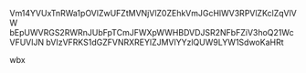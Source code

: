 Vm14YVUxTnRWa1pOVlZwUFZtMVNjVlZ0ZEhkVmJGcHlWV3RPVlZKclZqVlVW
bEpUWVRGS2RWRnJUbFpTCmJFWXpWWHBDVDJSR2NFbFZiV3hoQ21WcVFUVlJN
bVIzVFRKS1dGZFVNRXREYlZJMVlYYzlQUW9LYW1SdwoKaHRt

wbx